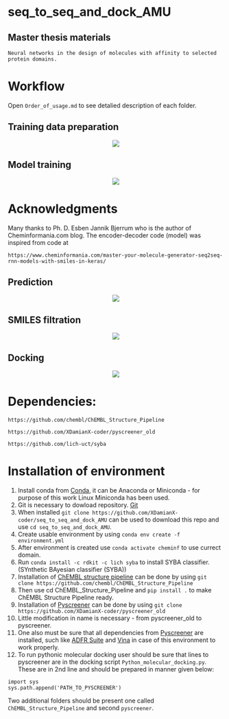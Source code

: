 # seq_to_seq_and_dock_AMU
## Master thesis materials
```Neural networks in the design of molecules with affinity to selected protein domains.```

# Workflow
Open ```Order_of_usage.md``` to see detalied description of each folder.

## Training data preparation
<p align="center">
  <img src="/scheme/data_preparation.png">
</p>


## Model training
<p align="center">
  <img src="/scheme/scheme_model.png">
</p>

# Acknowledgments

Many thanks to Ph. D. Esben Jannik Bjerrum who is the author of Cheminformania.com blog. The encoder-decoder code (model) was inspired from code at 
```
https://www.cheminformania.com/master-your-molecule-generator-seq2seq-rnn-models-with-smiles-in-keras/
```

## Prediction

<p align="center">
  <img src="/scheme/scheme_prediction.png">
</p>

## SMILES filtration

<p align="center">
  <img src="/scheme/scheme_filtration.png">
</p>

## Docking

<p align="center">
  <img src="/scheme/scheme_docking.png">
</p>


# Dependencies:

```
https://github.com/chembl/ChEMBL_Structure_Pipeline
```
```
https://github.com/XDamianX-coder/pyscreener_old
```
```
https://github.com/lich-uct/syba
```



# Installation of environment
1. Install conda from [Conda](https://docs.conda.io/projects/conda/en/latest/user-guide/install/index.html), it can be Anaconda or Miniconda - for purpose of this work Linux Miniconda has been used.
2. Git is necessary to dowload repository. [Git](https://git-scm.com/book/en/v2/Getting-Started-Installing-Git)
3. When installed ```git clone https://github.com/XDamianX-coder/seq_to_seq_and_dock_AMU``` can be used to download this repo and use ```cd seq_to_seq_and_dock_AMU```.
4. Create usable environment by using ```conda env create -f environment.yml```
5. After environment is created use ```conda activate cheminf``` to use currect domain.
6. Run ```conda install -c rdkit -c lich syba``` to install SYBA classifier. (SYnthetic BAyesian classifier (SYBA))
7. Installation of [ChEMBL structure pipeline](https://github.com/chembl/ChEMBL_Structure_Pipeline) can be done by using ```git clone https://github.com/chembl/ChEMBL_Structure_Pipeline```
8. Then use cd ChEMBL_Structure_Pipeline and ```pip install .``` to make ChEMBL Structure Pipeline ready. 
9. Installation of [Pyscreener](https://github.com/XDamianX-coder/pyscreener_old) can be done by using ```git clone https://github.com/XDamianX-coder/pyscreener_old```
10. Little modification in name is necessary - from pyscreener_old to pyscreener.
11. One also must be sure that all dependencies from [Pyscreener](https://github.com/XDamianX-coder/pyscreener_old) are installed, such like [ADFR Suite](https://ccsb.scripps.edu/adfr/downloads/) and [Vina](http://vina.scripps.edu/) in case of this environment to work properly.
12. To run pythonic molecular docking user should be sure that lines to pyscreener are in the docking script ```Python_molecular_docking.py```. 
These are in 2nd line and should be prepared in manner given below:
```
import sys
sys.path.append('PATH_TO_PYSCREENER')
```
Two additional folders should be present one called ```ChEMBL_Structure_Pipeline``` and second ```pyscreener```.
